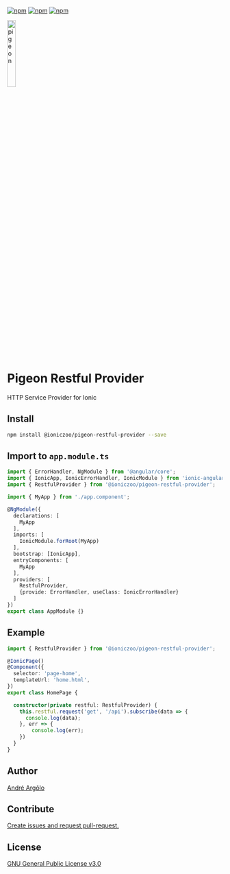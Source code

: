 [![npm](https://img.shields.io/npm/v/@ioniczoo/pigeon-restful-provider.svg)](https://www.npmjs.com/package/@ioniczoo/pigeon-restful-provider)
[![npm](https://img.shields.io/npm/dt/@ioniczoo/pigeon-restful-provider.svg)](https://www.npmjs.com/package/@ioniczoo/pigeon-restful-provider)
[![npm](https://img.shields.io/npm/l/@ioniczoo/pigeon-restful-provider.svg?style=flat-square)](https://www.npmjs.com/package/@ioniczoo/pigeon-restful-provider)

<img src="https://gitlab.com/IonicZoo/pigeon-restful-provider/raw/master/img.png" width="20%" height="auto" alt="pigeon" title="pigeon">

# Pigeon Restful Provider

HTTP Service Provider for Ionic


## Install

```bash
npm install @ioniczoo/pigeon-restful-provider --save
```

## Import to `app.module.ts`

```ts
import { ErrorHandler, NgModule } from '@angular/core';
import { IonicApp, IonicErrorHandler, IonicModule } from 'ionic-angular';
import { RestfulProvider } from '@ioniczoo/pigeon-restful-provider';

import { MyApp } from './app.component';

@NgModule({
  declarations: [
    MyApp
  ],
  imports: [
    IonicModule.forRoot(MyApp)
  ],
  bootstrap: [IonicApp],
  entryComponents: [
    MyApp
  ],
  providers: [
    RestfulProvider,
    {provide: ErrorHandler, useClass: IonicErrorHandler}
  ]
})
export class AppModule {}
```

## Example

```ts
import { RestfulProvider } from '@ioniczoo/pigeon-restful-provider';

@IonicPage()
@Component({
  selector: 'page-home',
  templateUrl: 'home.html',
})
export class HomePage {

  constructor(private restful: RestfulProvider) {
    this.restful.request('get', '/api').subscribe(data => {
      console.log(data);
    }, err => {
        console.log(err);
    })
  }
}


```

## Author

[André Argôlo](https://argolo.gitlab.io)

## Contribute

[Create issues and request pull-request.](https://gitlab.com/IonicZoo/pigeon-restful-provider/blob/master/CONTRIBUTING.md)

## License

[GNU General Public License v3.0](https://gitlab.com/IonicZoo/pigeon-restful-provider/blob/master/LICENSE)
